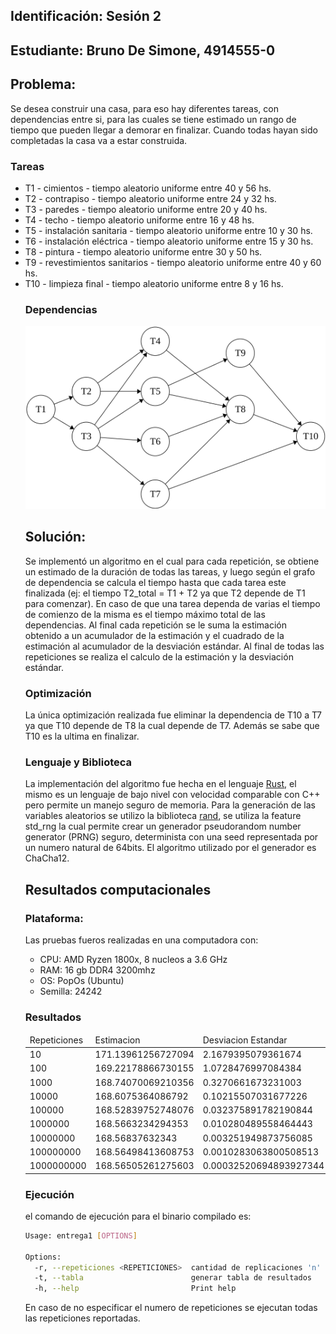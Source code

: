 ## Identificación: Sesión 2
## Estudiante: Bruno De Simone, 4914555-0
## Problema:
Se desea construir una casa, para eso hay diferentes tareas, con dependencias entre si, para las cuales se tiene estimado un rango de tiempo que pueden llegar a demorar en finalizar. Cuando todas hayan sido completadas la casa va a estar construida.
### Tareas
<ul>
	<li>T1 - cimientos - tiempo aleatorio uniforme entre 40 y 56 hs.</li>
	<li>T2 - contrapiso - tiempo aleatorio uniforme entre 24 y 32 hs.</li>
	<li>T3 - paredes - tiempo aleatorio uniforme entre 20 y 40 hs.</li>
	<li>T4 - techo - tiempo aleatorio uniforme entre 16 y 48 hs.</li>
	<li>T5 - instalación sanitaria - tiempo aleatorio uniforme entre 10 y 30 hs.</li>
	<li>T6 - instalación eléctrica - tiempo aleatorio uniforme entre 15 y 30 hs.</li>
	<li>T8 - pintura - tiempo aleatorio uniforme entre 30 y 50 hs.</li>
	<li>T9 - revestimientos sanitarios - tiempo aleatorio uniforme entre 40 y 60 hs.</li>
	<li>T10 - limpieza final - tiempo aleatorio uniforme entre 8 y 16 hs.</li>
</u>

### Dependencias
![](./dependencies.svg)

## Solución:
Se implementó un algoritmo en el cual para cada repetición, se obtiene un estimado de la duración de todas las tareas, y luego según el grafo de dependencia se calcula el tiempo hasta que cada tarea este finalizada (ej: el tiempo T2_total = T1 + T2 ya que T2 depende de T1 para comenzar). En caso de que una tarea dependa de varias el tiempo de comienzo de la misma es el tiempo máximo total de las dependencias. 
Al final cada repetición se le suma la estimación obtenido a un acumulador de la estimación y el cuadrado de la estimación al acumulador de la desviación estándar.
Al final de todas las repeticiones se realiza el calculo de la estimación y la desviación estándar. 

### Optimización
La única optimización realizada fue eliminar la dependencia de T10 a T7 ya que T10 depende de T8 la cual depende de T7. Además se sabe que T10 es la ultima en finalizar.

### Lenguaje y Biblioteca
La implementación del algoritmo fue hecha en el lenguaje [Rust](https://www.rust-lang.org/es), el mismo es un lenguaje de bajo nivel con velocidad comparable con C++ pero permite un manejo seguro de memoria. Para la generación de las variables aleatorios se utilizo la biblioteca [rand](https://docs.rs/rand/latest/rand/), se utiliza la feature std_rng la cual permite crear un generador pseudorandom number generator (PRNG) seguro, determinista con una seed representada por un numero natural de 64bits. El algoritmo utilizado por el generador es ChaCha12.

## Resultados computacionales
### Plataforma:
Las pruebas fueros realizadas en una computadora con:
<ul>
<li>CPU: AMD Ryzen 1800x, 8 nucleos a 3.6 GHz</li>
<li>RAM: 16 gb DDR4 3200mhz</li>
<li>OS: PopOs (Ubuntu)</li>
<li>Semilla: 24242</li>
</ul>

### Resultados
<table><thead><tr>
                 <td>Repeticiones</td>
                 <td>Estimacion</td>
                 <td>Desviacion Estandar</td>
                 <td>Tiempo</td>
             </tr></thead><tbody>
<tr>
                 <td>10</td>
                 <td>171.13961256727094</td>
                 <td>2.1679395079361674</td>
                 <td>4.338µs</td>
             </tr>
<tr>
                 <td>100</td>
                 <td>169.22178866730155</td>
                 <td>1.0728476997084384</td>
                 <td>8.716µs</td>
             </tr>
<tr>
                 <td>1000</td>
                 <td>168.74070069210356</td>
                 <td>0.3270661673231003</td>
                 <td>82.935µs</td>
             </tr>
<tr>
                 <td>10000</td>
                 <td>168.6075364086792</td>
                 <td>0.10215507031677226</td>
                 <td>826.605µs</td>
             </tr>
<tr>
                 <td>100000</td>
                 <td>168.52839752748076</td>
                 <td>0.032375891782190844</td>
                 <td>8.851423ms</td>
             </tr>
<tr>
                 <td>1000000</td>
                 <td>168.5663234294353</td>
                 <td>0.010280489558464443</td>
                 <td>84.839642ms</td>
             </tr>
<tr>
                 <td>10000000</td>
                 <td>168.56837632343</td>
                 <td>0.003251949873756085</td>
                 <td>832.531958ms</td>
             </tr>
<tr>
                 <td>100000000</td>
                 <td>168.56498413608753</td>
                 <td>0.0010283063800508513</td>
                 <td>8.437807401s</td>
             </tr>
<tr>
                 <td>1000000000</td>
                 <td>168.56505261275603</td>
                 <td>0.00032520694893927344</td>
                 <td>84.659053474s</td>
             </tr>
</tbody></table>

### Ejecución
el comando de ejecución para el binario compilado es:
```bash
Usage: entrega1 [OPTIONS]

Options:
  -r, --repeticiones <REPETICIONES>  cantidad de replicaciones 'n' a realizar [default: -1]
  -t, --tabla                        generar tabla de resultados
  -h, --help                         Print help
```
En caso de no especificar el numero de repeticiones se ejecutan todas las repeticiones reportadas.